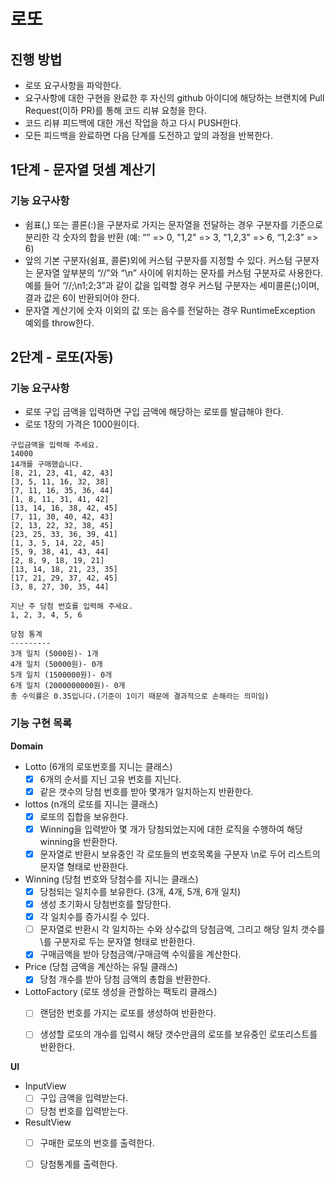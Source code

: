 # 로또
## 진행 방법
* 로또 요구사항을 파악한다.
* 요구사항에 대한 구현을 완료한 후 자신의 github 아이디에 해당하는 브랜치에 Pull Request(이하 PR)를 통해 코드 리뷰 요청을 한다.
* 코드 리뷰 피드백에 대한 개선 작업을 하고 다시 PUSH한다.
* 모든 피드백을 완료하면 다음 단계를 도전하고 앞의 과정을 반복한다.


## 1단계 - 문자열 덧셈 계산기
### 기능 요구사항
- 쉼표(,) 또는 콜론(:)을 구분자로 가지는 문자열을 전달하는 경우 구분자를 기준으로 분리한 각 숫자의 합을 반환 (예: “” => 0, "1,2" => 3, "1,2,3" => 6, “1,2:3” => 6)
- 앞의 기본 구분자(쉼표, 콜론)외에 커스텀 구분자를 지정할 수 있다. 커스텀 구분자는 문자열 앞부분의 “//”와 “\n” 사이에 위치하는 문자를 커스텀 구분자로 사용한다. 예를 들어 “//;\n1;2;3”과 같이 값을 입력할 경우 커스텀 구분자는 세미콜론(;)이며, 결과 값은 6이 반환되어야 한다.
- 문자열 계산기에 숫자 이외의 값 또는 음수를 전달하는 경우 RuntimeException 예외를 throw한다.


## 2단계 - 로또(자동)
### 기능 요구사항
- 로또 구입 금액을 입력하면 구입 금액에 해당하는 로또를 발급해야 한다.
- 로또 1장의 가격은 1000원이다.
```
구입금액을 입력해 주세요.
14000
14개를 구매했습니다.
[8, 21, 23, 41, 42, 43]
[3, 5, 11, 16, 32, 38]
[7, 11, 16, 35, 36, 44]
[1, 8, 11, 31, 41, 42]
[13, 14, 16, 38, 42, 45]
[7, 11, 30, 40, 42, 43]
[2, 13, 22, 32, 38, 45]
[23, 25, 33, 36, 39, 41]
[1, 3, 5, 14, 22, 45]
[5, 9, 38, 41, 43, 44]
[2, 8, 9, 18, 19, 21]
[13, 14, 18, 21, 23, 35]
[17, 21, 29, 37, 42, 45]
[3, 8, 27, 30, 35, 44]

지난 주 당첨 번호를 입력해 주세요.
1, 2, 3, 4, 5, 6

당첨 통계
---------
3개 일치 (5000원)- 1개
4개 일치 (50000원)- 0개
5개 일치 (1500000원)- 0개
6개 일치 (2000000000원)- 0개
총 수익률은 0.35입니다.(기준이 1이기 때문에 결과적으로 손해라는 의미임)
```

### 기능 구현 목록
**Domain**
- Lotto (6개의 로또번호를 지니는 클래스)
  - [X] 6개의 순서를 지닌 고유 번호를 지닌다.
  - [X] 같은 갯수의 당첨 번호를 받아 몇개가 일치하는지 반환한다.
    
- lottos (n개의 로또를 지니는 클래스)
  - [X] 로또의 집합을 보유한다.
  - [X] Winning을 입력받아 몇 개가 당첨되었는지에 대한 로직을 수행하여 해당 winning을 반환한다.
  - [X] 문자열로 반환시 보유중인 각 로또들의 번호목록을 구분자 \n로 두어 리스트의 문자열 형태로 반환한다.  

- Winning (당첨 번호와 당첨수를 지니는 클래스)
  - [X] 당첨되는 일치수를 보유한다. (3개, 4개, 5개, 6개 일치)
  - [X] 생성 초기화시 당첨번호를 할당한다.
  - [X] 각 일치수를 증가시킬 수 있다.
  - [ ] 문자열로 반환시 각 일치하는 수와 상수값의 당첨금액, 그리고 해당 일치 갯수를 \를 구분자로 두는 문자열 형태로 반환한다.
  - [X] 구매금액을 받아 당첨금액/구매금액 수익률을 계산한다.
  
- Price (당첨 금액을 계산하는 유틸 클래스)
  - [X] 당첨 개수를 받아 당첨 금액의 총합을 반환한다.
    
- LottoFactory (로또 생성을 관할하는 팩토리 클래스)
  - [ ] 랜덤한 번호를 가지는 로또를 생성하여 반환한다.
  - [ ] 생성할 로또의 개수를 입력시 해당 갯수만큼의 로또를 보유중인 로또리스트를 반환한다.
    

**UI**
- InputView
  - [ ] 구입 금액을 입력받는다.
  - [ ] 당첨 번호를 입력받는다.  
    
- ResultView
  - [ ] 구매한 로또의 번호를 출력한다.
  - [ ] 당첨통계를 출력한다.
    